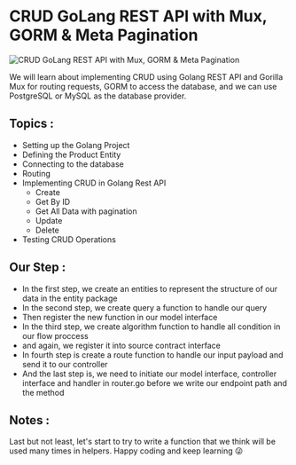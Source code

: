 # CRUD GoLang REST API with Mux, GORM & Meta Pagination

![CRUD GoLang REST API with Mux, GORM & Meta Pagination](https://miro.medium.com/max/1400/0*ck-mgOkywViHkZx2.png)

We will learn about implementing CRUD using Golang REST API  and Gorilla Mux for routing requests, GORM to access the database, and we can use PostgreSQL or MySQL as the database provider.

## Topics :
- Setting up the Golang Project
- Defining the Product Entity
- Connecting to the database
- Routing
- Implementing CRUD in Golang Rest API
	 - Create
	 - Get By ID
	 - Get All Data with pagination
	 - Update
	 - Delete
- Testing CRUD Operations

## Our Step :
- In the first step, we create an entities to represent the structure of our data in the entity package
- In the second step, we create query a function to handle our query
- Then register the new function in our model interface
- In the third step, we create algorithm function to handle all condition in our flow proccess
- and again, we register it into source contract interface
- In fourth step is create a route function to handle our input payload and send it to our controller
- And the last step is, we need to initiate our model interface, controller interface and handler in router.go before we write our endpoint path and the method

## Notes :
Last but not least, let's start to try to write a function that we think will be used many times in helpers.
Happy coding and keep learning 😜
